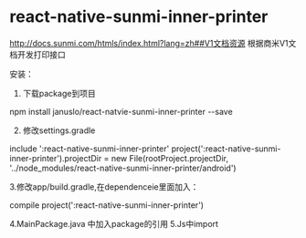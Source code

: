 # react-native-sunmi-inner-printer
http://docs.sunmi.com/htmls/index.html?lang=zh##V1文档资源  根据商米V1文档开发打印接口

安装：

1. 下载package到项目

npm install januslo/react-natvie-sunmi-inner-printer --save

2. 修改settings.gradle

include ':react-native-sunmi-inner-printer'
project(':react-native-sunmi-inner-printer').projectDir = new File(rootProject.projectDir, '../node_modules/react-native-sunmi-inner-printer/android')

3.修改app/build.gradle,在dependenceie里面加入：

compile project(':react-native-sunmi-inner-printer')

4.MainPackage.java 中加入package的引用
5.Js中import

